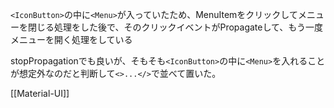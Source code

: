
`<IconButton>`の中に`<Menu>`が入っていたため、MenuItemをクリックしてメニューを閉じる処理をした後で、そのクリックイベントがPropagateして、もう一度メニューを開く処理をしている

stopPropagationでも良いが、そもそも`<IconButton>`の中に`<Menu>`を入れることが想定外なのだと判断して`<>...</>`で並べて置いた。

[[Material-UI]]
